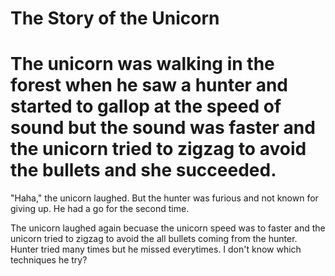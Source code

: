 # The Story of the Unicorn

# The unicorn was walking in the forest when he saw a hunter and started to gallop at the speed of sound but the sound was faster and the unicorn tried to zigzag to avoid the bullets and she succeeded.

"Haha," the unicorn laughed. But the hunter was furious and not known for giving up. 
He had a go for the second time. 

The unicorn laughed again becuase the unicorn speed was to faster and the unicorn tried to zigzag to avoid the all bullets coming from the hunter.
Hunter tried many times but he missed everytimes. I don't know which techniques he try? 
